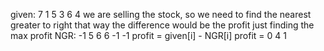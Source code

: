 given: 7 1 5 3 6 4
we are selling the stock, so we need to find the nearest greater to right
that way the difference would be the profit
just finding the max profit
NGR: -1 5 6 6 -1 -1
profit = given[i] - NGR[i]
profit = 0 4 1